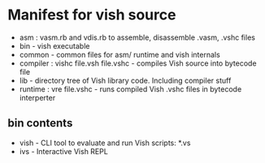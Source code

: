 # Manifest for vish source

- asm : vasm.rb and vdis.rb to assemble, disassemble .vasm, .vshc files
- bin - vish executable
- common - common files for asm/ runtime and vish internals
- compiler : vishc file.vsh file.vshc - compiles Vish source into bytecode file
- lib - directory tree of Vish library code. Including compiler stuff
- runtime : vre file.vshc - runs compiled Vish .vshc files in bytecode interperter

## bin contents

- vish - CLI tool to evaluate and run Vish scripts: *.vs
- ivs -  Interactive Vish REPL
